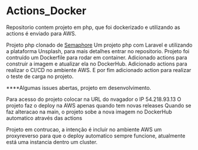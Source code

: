 # Actions_Docker
Repositorio contem projeto em php, que foi dockerizado e utilizando as actions é enviado para AWS.

Projeto php clonado de [Semaphore](https://github.com/TomFern/semaphore-demo-php-unsplash)
Um projeto php com Laravel e utilizando a plataforma Unsplash, para mais detalhes entrar no repositorio.
Projeto foi contruído um Dockerfile para rodar em container.
Adicionado actions para construir a imagem e atualizar ela no DockerHub.
Adicionado actions para realizar o CI/CD no ambiente AWS.
E por fim adicionado action para realizar o teste de carga no projeto.

****Algumas issues abertas, projeto em desenvolvimento.

Para acesso do projeto colocar na URL do nvagador o IP 54.218.93.13
O projeto faz o deploy na AWS apenas quando tem novas releases
Quando se faz alteracao na main, o projeto sobe a nova imagem no DockerHub automatico através das actions

Projeto em contrucao, a intenção é incluir no ambiente AWS um proxyreverso para que o deploy automatico sempre funcione, atualmente está uma instancia dentro um cluster.

